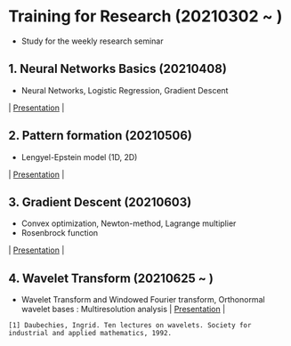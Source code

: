 # Training for Research (20210302 ~ )
- Study for the weekly research seminar

## 1. Neural Networks Basics (20210408)
- Neural Networks, Logistic Regression, Gradient Descent   

| [Presentation](https://github.com/OH-Seoyoung/Training_for_Research/blob/master/1.%20Neural_Networks_Basic/20210401_Neural_Network.pdf) |

## 2. Pattern formation (20210506)
- Lengyel-Epstein model (1D, 2D)  

| [Presentation](https://github.com/OH-Seoyoung/Training_for_Research/blob/master/2.%20Pattern_Formation/20210506_Pattern_Formation.pdf) |

## 3. Gradient Descent (20210603)
- Convex optimization, Newton-method, Lagrange multiplier
- Rosenbrock function

| [Presentation](https://github.com/OH-Seoyoung/Training_for_Research/blob/master/3.%20Gradient_Descent/20210603_Gradient_Descent.pdf) |

## 4. Wavelet Transform (20210625 ~ )
- Wavelet Transform and Windowed Fourier transform, Orthonormal wavelet bases : Multiresolution analysis | [Presentation](https://github.com/OH-Seoyoung/Training_for_Research/blob/master/4.%20Wavelet_Transform/20210623_1_The%20What%2C%20Why%2C%20and%20How%20of%20Wavelets.pdf) |


```
[1] Daubechies, Ingrid. Ten lectures on wavelets. Society for industrial and applied mathematics, 1992.
```
